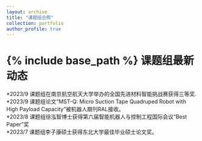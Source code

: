 ```yaml
---
layout: archive
title: "课题组合照"
collection: portfolio
author_profile: true
---
```

{% include base_path %}
课题组最新动态
======
*2023/9 课题组在南京航空航天大学举办的全国先进材料智能挑战赛获得三等奖.<br>
*2023/9 课题组论文“MST-Q: Micro Suction Tape Quadruped Robot with High Payload Capacity”被机器人期刊RAL接收。<br>
*2023/8 课题组徐泓智博士获得第六届智能机器人与控制工程国际会议“Best Paper”奖<br>
*2023/7 课题组李子康硕士获得东北大学最佳毕业硕士论文奖。

